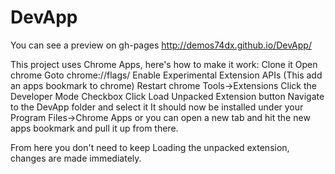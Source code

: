 DevApp
======
You can see a preview on gh-pages http://demos74dx.github.io/DevApp/

This project uses Chrome Apps, here's how to make it work:
	Clone it
	Open chrome
	Goto chrome://flags/
	Enable Experimental Extension APIs (This add an apps bookmark to chrome)
	Restart chrome
	Tools->Extensions
	Click the Developer Mode Checkbox
	Click Load Unpacked Extension button
	Navigate to the DevApp folder and select it
	It should now be installed under your Program Files->Chrome Apps
	or you can open a new tab and hit the new apps bookmark and pull it up from there.

From here you don't need to keep Loading the unpacked extension, changes are made immediately.
